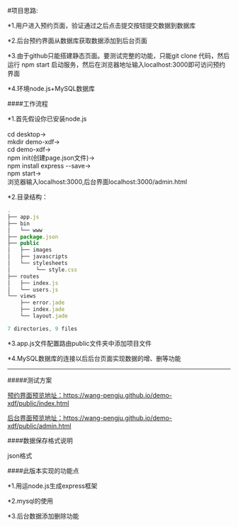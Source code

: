 #项目思路:   
 
*1.用户进入预约页面，验证通过之后点击提交按钮提交数据到数据库<br>  


*2.后台预约界面从数据库获取数据添加到后台页面<br>  


*3.由于github只能搭建静态页面。要测试完整的功能，只能git clone 代码，然后 运行 npm start  启动服务，然后在浏览器地址输入localhost:3000即可访问预约界面<br>   

*4.环境node.js+MySQL数据库  


####工作流程   


*1.首先假设你已安装node.js<br>   
cd desktop->   
mkdir demo-xdf->   
cd demo-xdf->   
npm init(创建page.json文件)->   
npm install express --save->   
npm start->   
浏览器输入localhost:3000,后台界面localhost:3000/admin.html    


*2.目录结构：<br>   
```javascript
.
├── app.js
├── bin
│   └── www
├── package.json
├── public
│   ├── images
│   ├── javascripts
│   └── stylesheets
│        └── style.css
├── routes
│   ├── index.js
│   └── users.js
└── views
    ├── error.jade
    ├── index.jade
    └── layout.jade

7 directories, 9 files
```


*3.app.js文件配置路由public文件夹中添加项目文件<br>   

*4.MySQL数据库的连接以后后台页面实现数据的增、删等功能<br>  


* * *   

#####测试方案    


[预约界面预览地址：]( https://wang-pengju.github.io/demo-xdf/public/index.html)https://wang-pengju.github.io/demo-xdf/public/index.html<br>   


[后台界面预览地址：](https://wang-pengju.github.io/demo-xdf/public/admin.html)https://wang-pengju.github.io/demo-xdf/public/admin.html<br>    


####数据保存格式说明<br>   

json格式<br>    

####此版本实现的功能点 <br>   

*1.用运node.js生成express框架<br>   

*2.mysql的使用<br>   

*3.后台数据添加删除功能<br>   

